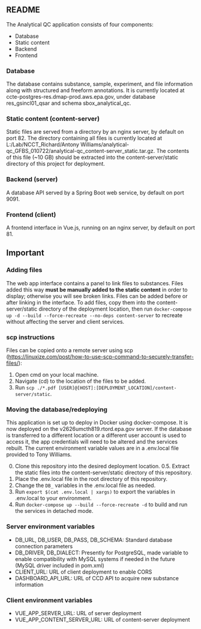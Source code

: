 ## README

The Analytical QC application consists of four components:

- Database
- Static content
- Backend
- Frontend

### Database

The database contains substance, sample, experiment, and file information along with structured and freeform annotations. It is currently located at ccte-postgres-res.dmap-prod.aws.epa.gov, under database res_gsincl01_qsar and schema sbox_analytical_qc. 

### Static content (content-server)

Static files are served from a directory by an nginx server, by default on port 82. The directory containing all files is currently located at L:/Lab/NCCT_Richard/Antony Williams/analytical-qc_GFBS_010722/analytical-qc_content-server_static.tar.gz. The contents of this file (~10 GB) should be extracted into the content-server/static directory of this project for deployment.

### Backend (server)

A database API served by a Spring Boot web service, by default on port 9091.

### Frontend (client)

A frontend interface in Vue.js, running on an nginx server, by default on port 81.

## Important

### Adding files

The web app interface contains a panel to link files to substances. Files added this way **must be manually added to the static content** in order to display; otherwise you will see broken links. Files can be added before or after linking in the interface. To add files, copy them into the content-server/static directory of the deployment location, then run `docker-compose up -d --build --force-recreate --no-deps content-server` to recreate without affecting the server and client services.

### scp instructions

Files can be copied onto a remote server using scp (https://linuxize.com/post/how-to-use-scp-command-to-securely-transfer-files/):

1. Open cmd on your local machine.
2. Navigate (cd) to the location of the files to be added.
3. Run `scp ./*.pdf [USER]@[HOST]:[DEPLOYMENT_LOCATION]/content-server/static`.

### Moving the database/redeploying

This application is set up to deploy in Docker using docker-compose. It is now deployed on the v2626umcth819.rtord.epa.gov server. If the database is transferred to a different location or a different user account is used to access it, the app credentials will need to be altered and the services rebuilt. The current environment variable values are in a .env.local file provided to Tony Williams.

0. Clone this repository into the desired deployment location.
0.5. Extract the static files into the content-server/static directory of this repository.
1. Place the .env.local file in the root directory of this repository.
2. Change the `DB_` variables in the .env.local file as needed.
3. Run `export $(cat .env.local | xargs)` to export the variables in .env.local to your environment.
4. Run `docker-compose up --build --force-recreate -d` to build and run the services in detached mode.

### Server environment variables

- DB_URL, DB_USER, DB_PASS, DB_SCHEMA: Standard database connection parameters
- DB_DRIVER, DB_DIALECT: Presently for PostgreSQL, made variable to enable compatibility with MySQL systems if needed in the future (MySQL driver included in pom.xml)
- CLIENT_URL: URL of client deployment to enable CORS
- DASHBOARD_API_URL: URL of CCD API to acquire new substance information

### Client environment variables

- VUE_APP_SERVER_URL: URL of server deployment
- VUE_APP_CONTENT_SERVER_URL: URL of content-server deployment
